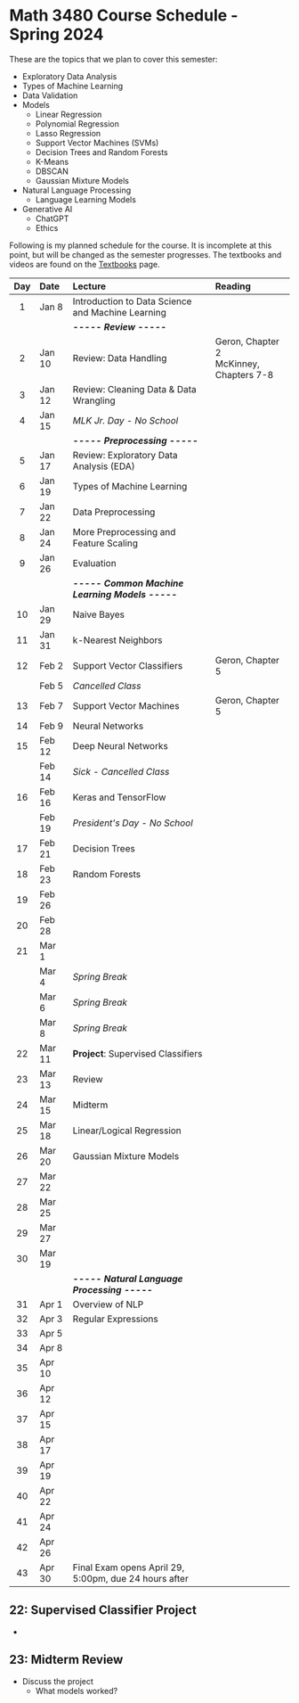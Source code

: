 # Math 3480 Course Schedule - Spring 2024
These are the topics that we plan to cover this semester:
* Exploratory Data Analysis
* Types of Machine Learning
* Data Validation
* Models
  * Linear Regression
  * Polynomial Regression
  * Lasso Regression
  * Support Vector Machines (SVMs)
  * Decision Trees and Random Forests
  * K-Means
  * DBSCAN
  * Gaussian Mixture Models
* Natural Language Processing
  * Language Learning Models
* Generative AI
  * ChatGPT
  * Ethics

Following is my planned schedule for the course. It is incomplete at this point, but will be changed as the semester progresses. The textbooks and videos are found on the [Textbooks](https://github.com/drolsonmi/math3080/blob/main/3480_Textbooks.md) page.

|  Day  | Date   | Lecture                                           | Reading                                    |
| :---: | :----- | :--------------------------                       | :--------------------------------------    |
|   1   | Jan 8  | Introduction to Data Science and Machine Learning |                                            |
|       |        | __*----- Review -----*__                          |                                            |
|   2   | Jan 10 | Review: Data Handling                             | Geron, Chapter 2<br>McKinney, Chapters 7-8 |
|   3   | Jan 12 | Review: Cleaning Data & Data Wrangling            |                                            |
|   4   | Jan 15 | *MLK Jr. Day - No School*                         |                                            |
|       |        | __*----- Preprocessing -----*__                   |                                            |
|   5   | Jan 17 | Review: Exploratory Data Analysis (EDA)           |   <br>                                         |
|   6   | Jan 19 | Types of Machine Learning                         |   <br>                                         |
|   7   | Jan 22 | Data Preprocessing                                |   <br>                                         |
|   8   | Jan 24 | More Preprocessing and Feature Scaling            |   <br>                                         |
|   9   | Jan 26 | Evaluation                                        |                                            |
|       |        | __*----- Common Machine Learning Models -----*__  |                                            |
|  10   | Jan 29 | Naive Bayes                                       |                                            |
|  11   | Jan 31 | k-Nearest Neighbors                               |                                            |
|  12   | Feb 2  | Support Vector Classifiers                        | Geron, Chapter 5                           |
|       | Feb 5  | *Cancelled Class*                                 |                                            |
|  13   | Feb 7  | Support Vector Machines                           | Geron, Chapter 5                           |
|  14   | Feb 9  | Neural Networks                                   |                                            |
|  15   | Feb 12 | Deep Neural Networks                              |                                            |
|       | Feb 14 | *Sick - Cancelled Class*                          |                                            |
|  16   | Feb 16 | Keras and TensorFlow                              |                                            |
|       | Feb 19 | *President's Day - No School*                     |                                            |
|  17   | Feb 21 | Decision Trees                                    |                                            |
|  18   | Feb 23 | Random Forests                                    |                                            |
|  19   | Feb 26 |                                                   |                                            |
|  20   | Feb 28 |                                                   |                                            |
|  21   | Mar 1  |                                                   |                                            |
|       | Mar 4  | *Spring Break*                                    |                                            |
|       | Mar 6  | *Spring Break*                                    |                                            |
|       | Mar 8  | *Spring Break*                                    |                                            |
|  22   | Mar 11 | __Project__: Supervised Classifiers               |                                            |
|  23   | Mar 13 | Review                                            |                                            |
|  24   | Mar 15 | Midterm                                           |                                            |
|  25   | Mar 18 | Linear/Logical Regression                         |                                            |
|  26   | Mar 20 | Gaussian Mixture Models                           |                                            |
|  27   | Mar 22 |                                                   |                                            |
|  28   | Mar 25 |                                                   |                                            |
|  29   | Mar 27 |                                                   |                                            |
|  30   | Mar 19 |                                                   |                                            |
|       |        | __*----- Natural Language Processing -----*__     |                                            |
|  31   | Apr 1  | Overview of NLP                                   |                                            |
|  32   | Apr 3  | Regular Expressions                               |                                            |
|  33   | Apr 5  |                                                   |                                            |
|  34   | Apr 8  |                                                   |                                            |
|  35   | Apr 10 |                                                   |                                            |
|  36   | Apr 12 |                                                   |                                            |
|  37   | Apr 15 |                                                   |                                            |
|  38   | Apr 17 |                                                   |                                            |
|  39   | Apr 19 |                                                   |                                            |
|  40   | Apr 22 |                                                   |                                            |
|  41   | Apr 24 |                                                   |                                            |
|  42   | Apr 26 |                                                   |                                            |
|  43   | Apr 30 | Final Exam opens April 29, 5:00pm, due 24 hours after |                                        |


## 22: Supervised Classifier Project
* 

## 23: Midterm Review
* Discuss the project
  * What models worked?